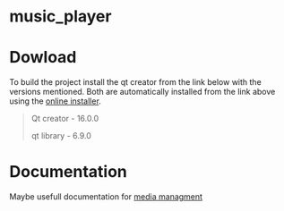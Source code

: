 # music_player

# Dowload 
To build the project install the qt creator from the link below with the versions mentioned. Both are automatically installed from the link above using the [online installer](https://www.qt.io/download-qt-installer-oss).
> Qt creator - 16.0.0
> 
> qt library - 6.9.0

# Documentation
Maybe usefull documentation for [media managment](https://www.qt.io/product/qt6/qml-book/ch11-multimedia-multimedia)

